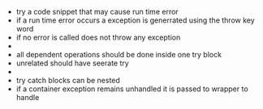 - try a code snippet that may cause run time error
- if a run time error occurs a exception is generrated using the throw key word
- if no error is called does not throw any exception
-
- all dependent operations should be done inside one try block
- unrelated should have seerate try
-
- try catch blocks can be nested
- if a container exception remains unhandled it is passed to wrapper to handle